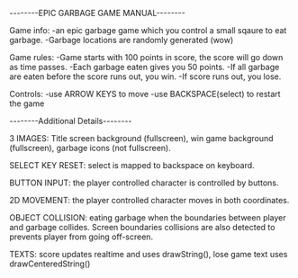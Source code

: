 --------EPIC GARBAGE GAME MANUAL--------

Game info:
-an epic garbage game which you control a small sqaure to eat garbage.
-Garbage locations are randomly generated (wow)

Game rules:
-Game starts with 100 points in score, the score will go down as time passes.
-Each garbage eaten gives you 50 points.
-If all garbage are eaten before the score runs out, you win.
-If score runs out, you lose.

Controls:
-use ARROW KEYS to move
-use BACKSPACE(select) to restart the game

--------Additional Details--------

3 IMAGES: Title screen background (fullscreen), win game background (fullscreen), garbage icons (not fullscreen).

SELECT KEY RESET: select is mapped to backspace on keyboard.

BUTTON INPUT: the player controlled character is controlled by buttons.

2D MOVEMENT: the player controlled character moves in both coordinates.

OBJECT COLLISION: eating garbage when the boundaries between player and garbage collides. Screen boundaries collisions are also detected to prevents player from going off-screen.

TEXTS: score updates realtime and uses drawString(), lose game text uses drawCenteredString()
